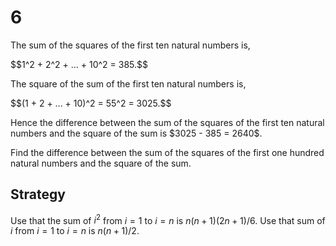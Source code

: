 # 6

<p>The sum of the squares of the first ten natural numbers is,</p>
$$1^2 + 2^2 + ... + 10^2 = 385.$$
<p>The square of the sum of the first ten natural numbers is,</p>
$$(1 + 2 + ... + 10)^2 = 55^2 = 3025.$$
<p>Hence the difference between the sum of the squares of the first ten natural numbers and the square of the sum is $3025 - 385 = 2640$.</p>
<p>Find the difference between the sum of the squares of the first one hundred natural numbers and the square of the sum.</p>

## Strategy

Use that the sum of $i^2$ from $i=1$ to $i=n$ is $n(n+1)(2n+1)/6$. Use that sum of $i$ from $i=1$ to $i=n$ is $n(n+1)/2$.
